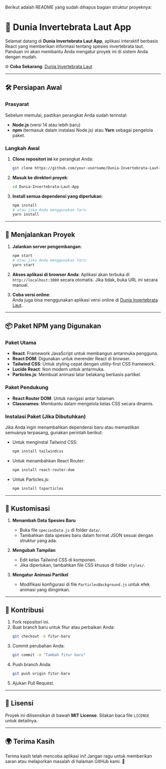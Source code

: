 Berikut adalah README yang sudah dihapus bagian struktur proyeknya:

# 🌊 Dunia Invertebrata Laut App

Selamat datang di **Dunia Invertebrata Laut App**, aplikasi interaktif berbasis React yang memberikan informasi tentang spesies invertebrata laut. Panduan ini akan membantu Anda mengatur proyek ini di sistem Anda dengan mudah.

🌐 **Coba Sekarang**: [Dunia Invertebrata Laut](https://dunia-invertebrata-laut-app.vercel.app/)

---

## 🛠 Persiapan Awal

### **Prasyarat**

Sebelum memulai, pastikan perangkat Anda sudah terinstal:

- **Node.js** (versi 14 atau lebih baru)
- **npm** (termasuk dalam instalasi Node.js) atau **Yarn** sebagai pengelola paket.

### **Langkah Awal**

1. **Clone repositori ini** ke perangkat Anda:

   ```bash
   git clone https://github.com/your-username/Dunia-Invertebrata-Laut-App.git
   ```

2. **Masuk ke direktori proyek**:

   ```bash
   cd Dunia-Invertebrata-Laut-App
   ```

3. **Install semua dependensi yang diperlukan**:
   ```bash
   npm install
   # atau jika Anda menggunakan Yarn:
   yarn install
   ```

---

## 🚀 Menjalankan Proyek

1. **Jalankan server pengembangan**:

   ```bash
   npm start
   # atau jika Anda menggunakan Yarn:
   yarn start
   ```

2. **Akses aplikasi di browser Anda**:
   Aplikasi akan terbuka di `http://localhost:3000` secara otomatis. Jika tidak, buka URL ini secara manual.

3. **Coba versi online**:  
   Anda juga bisa menggunakan aplikasi versi online di [Dunia Invertebrata Laut](https://Dunia-Invertebrata-Laut-Appvercel.app/).

---

## 📦 Paket NPM yang Digunakan

### **Paket Utama**

- **React**: Framework JavaScript untuk membangun antarmuka pengguna.
- **React DOM**: Digunakan untuk merender React di browser.
- **Tailwind CSS**: Untuk styling cepat dengan utility-first CSS framework.
- **Lucide React**: Ikon modern untuk antarmuka.
- **Particles.js**: Membuat animasi latar belakang berbasis partikel.

### **Paket Pendukung**

- **React Router DOM**: Untuk navigasi antar halaman.
- **Classnames**: Membantu dalam mengelola kelas CSS secara dinamis.

### **Instalasi Paket (Jika Dibutuhkan)**

Jika Anda ingin menambahkan dependensi baru atau memastikan semuanya terpasang, gunakan perintah berikut:

- Untuk menginstal Tailwind CSS:

  ```bash
  npm install tailwindcss
  ```

- Untuk menambahkan React Router:

  ```bash
  npm install react-router-dom
  ```

- Untuk Particles.js:
  ```bash
  npm install tsparticles
  ```

---

## 🌈 Kustomisasi

1. **Menambah Data Spesies Baru**

   - Buka file `speciesData.js` di folder `data/`.
   - Tambahkan data spesies baru dalam format JSON sesuai dengan struktur yang ada.

2. **Mengubah Tampilan**

   - Edit kelas Tailwind CSS di komponen.
   - Jika diperlukan, tambahkan file CSS khusus di folder `styles/`.

3. **Mengatur Animasi Partikel**
   - Modifikasi konfigurasi di file `ParticlesBackground.js` untuk efek animasi yang diinginkan.

---

## 🤝 Kontribusi

1. Fork repositori ini.
2. Buat branch baru untuk fitur atau perbaikan Anda:
   ```bash
   git checkout -b fitur-baru
   ```
3. Commit perubahan Anda:
   ```bash
   git commit -m "Tambah fitur baru"
   ```
4. Push branch Anda:
   ```bash
   git push origin fitur-baru
   ```
5. Ajukan Pull Request.

---

## 📄 Lisensi

Proyek ini dilisensikan di bawah **MIT License**. Silakan baca file `LICENSE` untuk detailnya.

---

## 🌍 Terima Kasih

Terima kasih telah mencoba aplikasi ini! Jangan ragu untuk memberikan saran atau melaporkan masalah di halaman GitHub kami. 🌟

